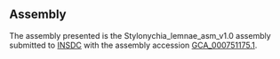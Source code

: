 

Assembly
--------

The assembly presented is the Stylonychia\_lemnae\_asm\_v1.0 assembly
submitted to [INSDC](http://www.insdc.org) with the assembly accession
[GCA\_000751175.1](http://www.ebi.ac.uk/ena/data/view/GCA_000751175.1).
